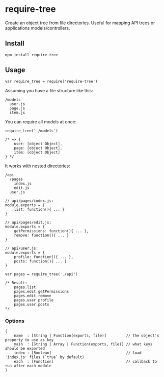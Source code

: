 require-tree
============

Create an object tree from file directories. Useful for mapping API trees or 
applications models/controllers.

Install
-------

    npm install require-tree

Usage
-----

    var require_tree = require('require-tree')

Assuming you have a file structure like this:

    /models
      user.js
      page.js
      item.js

You can require all models at once:

    require_tree('./models')

    /* => {
        user: [object Object],
        page: [object Object],
        item: [object Object]
    } */

It works with nested directories:

    /api
      /pages
        index.js
        edit.js
      user.js

    // api/pages/index.js:
    module.exports = {
        list: function(){ ... }
    }

    // api/pages/edit.js:
    module.exports = {
        getPermissions: function(){ ... },
        remove: function(){ ... }
    }

    // api/user.js:
    module.exports = {
        profile: function(){ ... },
        posts: function(){ ... }
    }

    var pages = require_tree('./api')

    /* Result:
        pages.list
        pages.edit.getPermissions
        pages.edit.remove
        pages.user.profile
        pages.user.posts
    */

### Options

    {
        name  : [String | Function(exports, file)]         // the object's property to use as key
        main  : [String | Array | Function(exports, file)] // what keys should be exported
        index : [Boolean]                                  // load 'index.js' files (`true` by default)
        each  : [Function]                                 // callback to run after each module
    }
